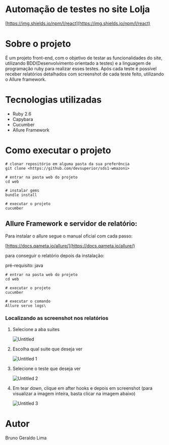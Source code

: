 # Automação de testes no site Lolja

[https://img.shields.io/npm/l/react](https://img.shields.io/npm/l/react)

# Sobre o projeto

É um projeto front-end, com o objetivo de testar as funcionalidades do site, utilizando BDD(Desenvolvimento orientado a testes) e a linguagem de programação ruby para realizar esses testes. Após cada teste é possível receber relatórios detalhados com screenshot de cada teste feito, utilizando o Allure framework.

# Tecnologias utilizadas

- Ruby 2.6
- Capybara
- Cucumber
- Allure Framework

# Como executar o projeto

```
# clonar repositório em alguma pasta da sua preferência 
git clone <https://github.com/devsuperior/sds1-wmazoni>

# entrar na pasta web do projeto
cd web

# instalar gems
bundle install

# executar o projeto
cucumber

```

## Allure Framework e servidor de relatório:

Para instalar o allure segue o manual oficial com cada passo:

[https://docs.qameta.io/allure/](https://docs.qameta.io/allure/)

para conseguir o relatório depois da instalação:

pré-requisito: java 

```
# entrar na pasta web do projeto
cd web

# executar o projeto
cucumber

# executar o comando
Allure serve logs\

```

### Localizando as screenshot nos relatórios

1. Selecione a aba suites
    
    ![Untitled](https://user-images.githubusercontent.com/93891156/145625449-08f86a35-de7b-41e1-bbe8-ffef9294cd6e.png)
    
2. Escolha qual suite que deseja ver
    
   ![Untitled 1](https://user-images.githubusercontent.com/93891156/145625716-d1d8e4bc-b7cc-4348-af84-282691edac6a.png)
    
3. Selecione o teste que deseja ver
    
    ![Untitled 2](https://user-images.githubusercontent.com/93891156/145625822-479d9c1b-8d2c-4413-ac18-d48d2a283a62.png)
    
4. Em tear down, clique em after hooks e depois em screenshot (para visualizar a imagem inteira, basta clicar na imagem abaixo)
    
    ![Untitled 3](https://user-images.githubusercontent.com/93891156/145625971-4f80847c-ded7-4b7c-8f45-2163fe7ddcc1.png)
    

# Autor

Bruno Geraldo Lima
